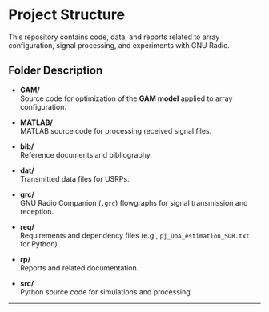 # Project Structure

This repository contains code, data, and reports related to array configuration, signal processing, and experiments with GNU Radio.

## Folder Description

- **GAM/**  
  Source code for optimization of the **GAM model** applied to array configuration.

- **MATLAB/**  
  MATLAB source code for processing received signal files.

- **bib/**  
  Reference documents and bibliography.

- **dat/**  
  Transmitted data files for USRPs.

- **grc/**  
  GNU Radio Companion (`.grc`) flowgraphs for signal transmission and reception.

- **req/**  
  Requirements and dependency files (e.g., `pj_DoA_estimation_SDR.txt` for Python).

- **rp/**  
  Reports and related documentation.

- **src/**  
  Python source code for simulations and processing.

---
